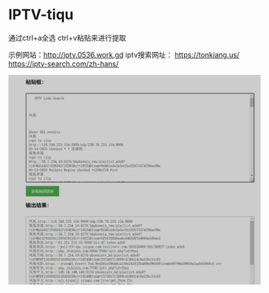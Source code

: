 # IPTV-tiqu
  通过ctrl+a全选    ctrl+v粘贴来进行提取

示例网站：http://iptv.0536.work.gd
iptv搜索网址：
https://tonkiang.us/
https://iptv-search.com/zh-hans/

<img src="界面截图.jpg" alt="粘贴格式以及提取结果">

